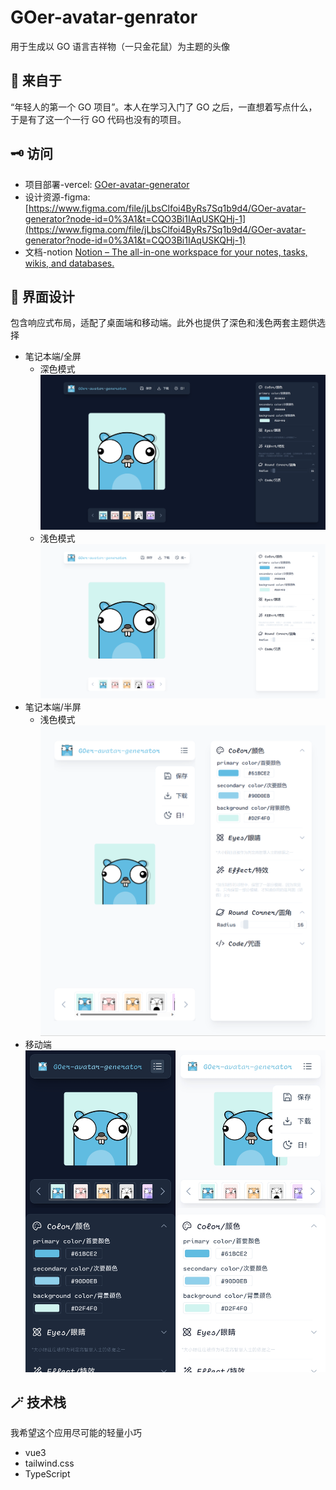 # GOer-avatar-genrator

用于生成以 GO 语言吉祥物（一只金花鼠）为主题的头像

## 🚀 来自于

“年轻人的第一个 GO 项目”。本人在学习入门了 GO 之后，一直想着写点什么，于是有了这一个一行 GO 代码也没有的项目。

## 🗝️ 访问

- 项目部署-vercel:
  [GOer-avatar-generator](https://goer-avatar-generator.vercel.app/)
- 设计资源-figma:
  [https://www.figma.com/file/jLbsClfoi4ByRs7Sq1b9d4/GOer-avatar-generator?node-id=0%3A1&t=CQO3Bi1IAqUSKQHj-1](https://www.figma.com/file/jLbsClfoi4ByRs7Sq1b9d4/GOer-avatar-generator?node-id=0%3A1&t=CQO3Bi1IAqUSKQHj-1)
- 文档-notion
  [Notion – The all-in-one workspace for your notes, tasks, wikis, and databases.](https://www.notion.so/GOer-avatar-genrator-7ccf60e2b02d40d19e2a6e3768dfa147?pvs=4)

## 🎨 界面设计

包含响应式布局，适配了桌面端和移动端。此外也提供了深色和浅色两套主题供选择

- 笔记本端/全屏
  - 深色模式
    ![Untitled](docs/desktop-dark.png)
  - 浅色模式
    ![Untitled](docs/desktop-light.png)
- 笔记本端/半屏
  - 浅色模式
    ![Untitled](docs/desktop-half.png)
- 移动端
  ![Frame 28.png](docs/mobile.png)

## 🪄 技术栈

我希望这个应用尽可能的轻量小巧

- vue3
- tailwind.css
- TypeScript
